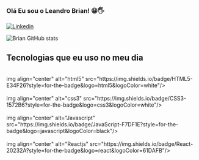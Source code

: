 ### Olá Eu sou o Leandro Brian! 😀🖐️

[![Linkedin](	https://img.shields.io/badge/LinkedIn-0077B5?style=for-the-badge&logo=linkedin&logoColor=white)](https://www.linkedin.com/in/leandrobrian27/
)


![Brian GitHub stats](https://github-readme-stats.vercel.app/api?username=leandrobrian20x&show_icons=true&theme=dracula)

## Tecnologias que eu uso no meu dia

<div style="display: inline_block"><br/> 
img align="center" alt="html5" src="https://img.shields.io/badge/HTML5-E34F26?style=for-the-badge&logo=html5&logoColor=white"/>

</div>

<div style="display: inline_block"><br/> 
img align="center" alt="css3" src="https://img.shields.io/badge/CSS3-1572B6?style=for-the-badge&logo=css3&logoColor=white"/>

</div>

<div style="display: inline_block"><br/> 
img align="center" alt="Javascript" src="https://img.shields.io/badge/JavaScript-F7DF1E?style=for-the-badge&logo=javascript&logoColor=black"/>

</div>

<div style="display: inline_block"><br/> 
img align="center" alt="Reactjs" src="https://img.shields.io/badge/React-20232A?style=for-the-badge&logo=react&logoColor=61DAFB"/>
</div>
